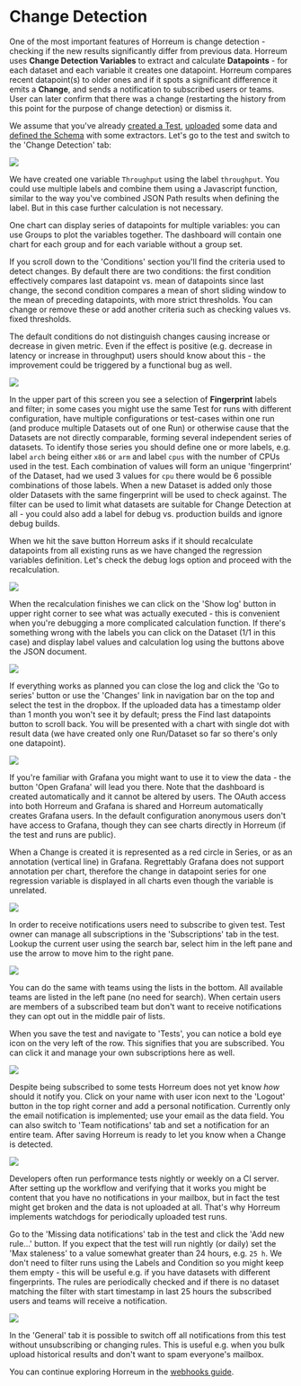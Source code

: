 # Change Detection

One of the most important features of Horreum is change detection - checking if the new results significantly differ from previous data. Horreum uses **Change Detection Variables** to extract and calculate **Datapoints** - for each dataset and each variable it creates one datapoint. Horreum compares recent datapoint(s) to older ones and if it spots a significant difference it emits a **Change**, and sends a notification to subscribed users or teams. User can later confirm that there was a change (restarting the history from this point for the purpose of change detection) or dismiss it.

We assume that you've already [created a Test](/docs/create_test.html), [uploaded](/docs/upload.html) some data and [defined the Schema](/docs/change_detection.html) with some extractors. Let's go to the test and switch to the 'Change Detection' tab:

<div class="screenshot"><img src="/assets/images/change_detection/00_variables.png"></div>

We have created one variable `Throughput` using the label `throughput`. You could use multiple labels and combine them using a Javascript function, similar to the way you've combined JSON Path results when defining the label. But in this case further calculation is not necessary.

One chart can display series of datapoints for multiple variables: you can use Groups to plot the variables together. The dashboard will contain one chart for each group and for each variable without a group set.

If you scroll down to the 'Conditions' section you'll find the criteria used to detect changes. By default there are two conditions: the first condition effectively compares last datapoint vs. mean of datapoints since last change, the second condition compares a mean of short sliding window to the mean of preceding datapoints, with more strict thresholds. You can change or remove these or add another criteria such as checking values vs. fixed thresholds.

The default conditions do not distinguish changes causing increase or decrease in given metric. Even if the effect is positive (e.g. decrease in latency or increase in throughput) users should know about this - the improvement could be triggered by a functional bug as well.

<div class="screenshot"><img src="/assets/images/change_detection/01_conditions.png"></div>

In the upper part of this screen you see a selection of **Fingerprint** labels and filter; in some cases you might use the same Test for runs with different configuration, have multiple configurations or test-cases within one run (and produce multiple Datasets out of one Run) or otherwise cause that the Datasets are not directly comparable, forming several independent series of datasets. To identify those series you should define one or more labels, e.g. label `arch` being either `x86` or `arm` and label `cpus` with the number of CPUs used in the test. Each combination of values will form an unique 'fingerprint' of the Dataset, had we used 3 values for `cpu` there would be 6 possible combinations of those labels. When a new Dataset is added only those older Datasets with the same fingerprint will be used to check against. The filter can be used to limit what datasets are suitable for Change Detection at all - you could also add a label for debug vs. production builds and ignore debug builds.

When we hit the save button Horreum asks if it should recalculate datapoints from all existing runs as we have changed the regression variables definition. Let's check the debug logs option and proceed with the recalculation.

<div class="screenshot"><img src="/assets/images/change_detection/02_recalculate.png"></div>

When the recalculation finishes we can click on the 'Show log' button in upper right corner to see what was actually executed - this is convenient when you're debugging a more complicated calculation function. If there's something wrong with the labels you can click on the Dataset (1/1 in this case) and display label values and calculation log using the buttons above the JSON document.

<div class="screenshot"><img src="/assets/images/change_detection/03_log.png"></div>

If everything works as planned you can close the log and click the 'Go to series' button or use the 'Changes' link in navigation bar on the top and select the test in the dropbox. If the uploaded data has a timestamp older than 1 month you won't see it by default; press the Find last datapoints button to scroll back. You will be presented with a chart with single dot with result data (we have created only one Run/Dataset so far so there's only one datapoint).

<div class="screenshot"><img src="/assets/images/change_detection/04_series.png"></div>

If you're familiar with Grafana you might want to use it to view the data - the button 'Open Grafana' will lead you there. Note that the dashboard is created automatically and it cannot be altered by users. The OAuth access into both Horreum and Grafana is shared and Horreum automatically creates Grafana users. In the default configuration anonymous users don't have access to Grafana, though they can see charts directly in Horreum (if the test and runs are public).

When a Change is created it is represented as a red circle in Series, or as an annotation (vertical line) in Grafana. Regrettably Grafana does not support annotation per chart, therefore the change in datapoint series for one regression variable is displayed in all charts even though the variable is unrelated.

<div class="screenshot"><img src="/assets/images/change_detection/05_grafana.png"></div>

In order to receive notifications users need to subscribe to given test. Test owner can manage all subscriptions in the 'Subscriptions' tab in the test. Lookup the current user using the search bar, select him in the left pane and use the arrow to move him to the right pane.

<div class="screenshot"><img src="/assets/images/change_detection/06_subscriptions.png"></div>

You can do the same with teams using the lists in the bottom. All available teams are listed in the left pane (no need for search). When certain users are members of a subscribed team but don't want to receive notifications they can opt out in the middle pair of lists.

When you save the test and navigate to 'Tests', you can notice a bold eye icon on the very left of the row. This signifies that you are subscribed. You can click it and manage your own subscriptions here as well.

<div class="screenshot"><img src="/assets/images/change_detection/07_watching.png"></div>

Despite being subscribed to some tests Horreum does not yet know _how_ should it notify you. Click on your name with user icon next to the 'Logout' button in the top right corner and add a personal notification. Currently only the email notification is implemented; use your email as the data field. You can also switch to 'Team notifications' tab and set a notification for an entire team. After saving Horreum is ready to let you know when a Change is detected.

<div class="screenshot"><img src="/assets/images/change_detection/08_notifications.png"></div>

Developers often run performance tests nightly or weekly on a CI server. After setting up the workflow and verifying that it works you might be content that you have no notifications in your mailbox, but in fact the test might get broken and the data is not uploaded at all. That's why Horreum implements watchdogs for periodically uploaded test runs.

Go to the 'Missing data notifications' tab in the test and click the 'Add new rule...' button. If you expect that the test will run nightly (or daily) set the 'Max staleness' to a value somewhat greater than 24 hours, e.g. `25 h`. We don't need to filter runs using the Labels and Condition so you might keep them empty - this will be useful e.g. if you have datasets with different fingerprints. The rules are periodically checked and if there is no dataset matching the filter with start timestamp in last 25 hours the subscribed users and teams will receive a notification.

<div class="screenshot"><img src="/assets/images/change_detection/09_missingdata.png"></div>

In the 'General' tab it is possible to switch off all notifications from this test without unsubscribing or changing rules. This is useful e.g. when you bulk upload historical results and don't want to spam everyone's mailbox.

You can continue exploring Horreum in the [webhooks guide](/docs/webhooks.html).
